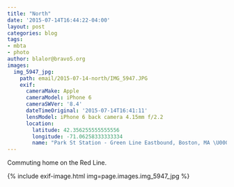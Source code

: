 ```yaml
---
title: "North"
date: '2015-07-14T16:44:22-04:00'
layout: post
categories: blog
tags:
- mbta
- photo
author: blalor@bravo5.org
images:
  img_5947_jpg:
    path: email/2015-07-14-north/IMG_5947.JPG
    exif:
      cameraMake: Apple
      cameraModel: iPhone 6
      cameraSWVer: '8.4'
      dateTimeOriginal: '2015-07-14T16:41:11'
      lensModel: iPhone 6 back camera 4.15mm f/2.2
      location:
        latitude: 42.356255555555556
        longitude: -71.06258333333334
        name: "Park St Station - Green Line Eastbound, Boston, MA \U0001F1FA\U0001F1F8"
---
```


Commuting home on the Red Line. 

{% include exif-image.html img=page.images.img_5947_jpg %}
